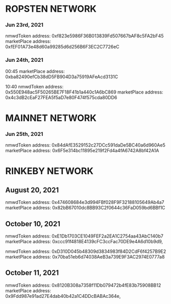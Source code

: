 # ROPSTEN NETWORK

### Jun 23rd, 2021

nmwdToken address: 0xf823e5986F36B013839Fd507667bAF8c5FA2bF45
marketPlace address: 0xfEF01A73e48d60a99285d6d256B6F3EC2C7726eC

### Jun 24th, 2021

00:45
marketPlace address: 0xba82490efCb38dD5FB904D3a75919AFeAcd3131C

10:40
nmwdToken address: 0x550E948ac5F50265BE7F18F41b1a440c1A6bC869
marketPlace address: 0x4c3dB2cEaF27FEA5f5aD7e80F474f575cda80DD6


# MAINNET NETWORK

### Jun 25th, 2021

nmwdToken address: 0x84dAfE3529152c27DCc591daDe5BC40a6d960Ae5
marketPlace address: 0x6F5e314bc11895e219f2Fd4a4fA6742A8bf42A1A

# RINKEBY NETWORK

## August 20, 2021

nmwdToken address: 0x474608684e3d994FBf028F9F32188105649Ab4a7
marketPlace address: 0x82bB67010dc8BB93C2f0644c36FaD059bd6BBf1C

## October 10, 2021

nmwdToken address: 0xE1Db1703CE1049FEF2a2EA1C2754aa43AbC140b7
marketPlace address: 0xccc91f4818E4139cFC3ccFac70DE9e4A6d10b9d9,

nmwdToken address: 0xD310D045b48309d3834983f84D2CdF6f4257B9E2
marketPlace address: 0x70ba51eb6d74038AeB3a739E9F3AC2974E0777a8

## October 11, 2021

nmwdToken address: 0x8120B308a7358f11Db079472b4fE83b75908BB12
marketPlace address: 0x9Fdd987e91ad27E4dab40b42a1C4DDcBABAc364e,



